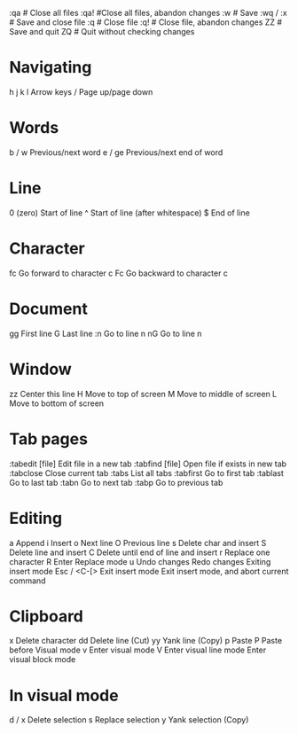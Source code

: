 :qa	# Close all files
:qa! #Close all files, abandon changes
:w	# Save
:wq / :x	# Save and close file
:q	# Close file
:q!	# Close file, abandon changes
ZZ	# Save and quit
ZQ	# Quit without checking changes

# Navigating
h j k l	Arrow keys
<C-U> / <C-D>	Page up/page down

# Words
b / w	Previous/next word
e / ge	Previous/next end of word

# Line
0 (zero)	Start of line
^	Start of line (after whitespace)
$	End of line

# Character
fc	Go forward to character c
Fc	Go backward to character c

# Document
gg	First line
G	Last line
:n	Go to line n
nG	Go to line n

# Window
zz	Center this line
H	Move to top of screen
M	Move to middle of screen
L	Move to bottom of screen

# Tab pages
:tabedit [file]	Edit file in a new tab
:tabfind [file]	Open file if exists in new tab
:tabclose	Close current tab
:tabs	List all tabs
:tabfirst	Go to first tab
:tablast	Go to last tab
:tabn	Go to next tab
:tabp	Go to previous tab

# Editing
a	Append
i	Insert
o	Next line
O	Previous line
s	Delete char and insert
S	Delete line and insert
C	Delete until end of line and insert
r	Replace one character
R	Enter Replace mode
u	Undo changes
<C-R>	Redo changes
Exiting insert mode
Esc / <C-[>	Exit insert mode
<C-C>	Exit insert mode, and abort current command

# Clipboard
x	Delete character
dd	Delete line (Cut)
yy	Yank line (Copy)
p	Paste
P	Paste before
Visual mode
v	Enter visual mode
V	Enter visual line mode
<C-V>	Enter visual block mode

# In visual mode
d / x	Delete selection
s	Replace selection
y	Yank selection (Copy)
